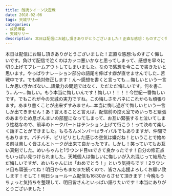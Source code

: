 ```yaml
---
title: 朗読クイーン決定戦
date: 2018-02-06
tags: 天城サリー
categories: 
- 成员博客
- 天城サリー
description: 本日は配信にお越し頂きありがとうございました！正直な感想：ものすごく悔しいです。負けて配信で泣くのはカッコ悪いかなと思ってしまって、感想を早々に切り上げてフレームアウトしてしまいました。なので感想を...
---
```


本日は配信にお越し頂きありがとうございました！正直な感想:ものすごく悔しいです。負けて配信で泣くのはカッコ悪いかなと思ってしまって、感想を早々に切り上げてフレームアウトしてしまいました。なので感想を今ここで書きたいと思います。やっぱりナレーション部分の語尾を伸ばす癖が直せませんでした...苦戦中です。でも絶対修正します！ん〜感想を書くと言っても....悔しいという一言しか思い浮かばない....語彙力の問題ではなく、ただただ悔しいです。何を書こう...ん〜...悔しい。もう本当に悔しいんです！悔しい！！！！今世紀一番悔しいです。でもこれが今の天城の実力ですね。この悔しさをバネにこれからも頑張ります。あまり書くことが出来ずすみません...本当に悔し過ぎて悔しいという一言しか出てきません！あ！言えることと言えば、配信前の控え室でめいっちと緊張のあまりため息ざんまいの部屋になってしまって、お互い緊張すると泣いてしまう性格なので、前半のトークパートはテンション上げて行こう！って決めて楽しく話すことができました。もちろんメンバーはライバルでもありますが、仲間でもあります。バチバチ、ピリピリとした感じの空気は嫌だね！ということで始める前は楽しく皆さんとトークが出来て良かったです。しかし！笑っていてもお互い真剣でした。めいちゃんと1ラウンド目vsできて良かったです！自分の修正点もいっぱい見つけられました。天城個人は悔しいに悔しいが入れ混じって結局ただ悔しいですが、めいちゃんには「おめでとう！」という気持ちです！2ラウンド目も頑張ってね！明日からもまだまだ続くので、皆さん応援よろしくお願い致します！そして！明日ショールーム配信も16:30からさせて頂きます！今晩もうちょっと気持ちを整理して、明日皆さんといっぱい語りたいです！本当にありがとうございました！



